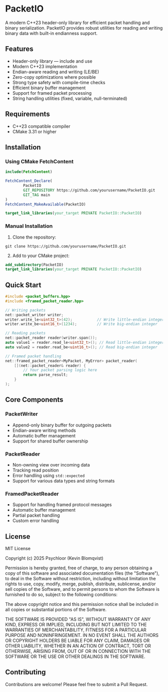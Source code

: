 # PacketIO

A modern C++23 header-only library for efficient packet handling and binary serialization. PacketIO provides robust utilities for reading and writing binary data with built-in endianness support.

## Features

- Header-only library — include and use
- Modern C++23 implementation
- Endian-aware reading and writing (LE/BE)
- Zero-copy optimizations where possible
- Strong type safety with compile-time checks
- Efficient binary buffer management
- Support for framed packet processing
- String handling utilities (fixed, variable, null-terminated)

## Requirements

- C++23 compatible compiler
- CMake 3.31 or higher

## Installation

### Using CMake FetchContent
```cmake
include(FetchContent)

FetchContent_Declare(
        PacketIO
        GIT_REPOSITORY https://github.com/yourusername/PacketIO.git
        GIT_TAG main
)
FetchContent_MakeAvailable(PacketIO)

target_link_libraries(your_target PRIVATE PacketIO::PacketIO)
```
### Manual Installation

1. Clone the repository:
```shell
git clone https://github.com/yourusername/PacketIO.git
```
2. Add to your CMake project:
```cmake
add_subdirectory(PacketIO)
target_link_libraries(your_target PRIVATE PacketIO::PacketIO)
```
## Quick Start
```cpp
#include <packet_buffers.hpp>
#include <framed_packet_reader.hpp>

// Writing packets
net::packet_writer writer;
writer.write_le<uint32_t>(42);           // Write little-endian integer
writer.write_be<uint16_t>(1234);         // Write big-endian integer

// Reading packets
net::packet_reader reader(writer.span());
auto value1 = reader.read_le<uint32_t>(); // Read little-endian integer
auto value2 = reader.read_be<uint16_t>(); // Read big-endian integer

// Framed packet handling
net::framed_packet_reader<MyPacket, MyError> packet_reader(
    [](net::packet_reader& reader) {
        // Your packet parsing logic here
        return parse_result;
    }
);
```
## Core Components

### PacketWriter

- Append-only binary buffer for outgoing packets
- Endian-aware writing methods
- Automatic buffer management
- Support for shared buffer ownership

### PacketReader

- Non-owning view over incoming data
- Tracking read position
- Error handling using `std::expected`
- Support for various data types and string formats

### FramedPacketReader

- Support for handling framed protocol messages
- Automatic buffer management
- Partial packet handling
- Custom error handling

## License

MIT License

Copyright (c) 2025 Psychloor (Kevin Blomqvist)

Permission is hereby granted, free of charge, to any person obtaining a copy
of this software and associated documentation files (the "Software"), to deal
in the Software without restriction, including without limitation the rights
to use, copy, modify, merge, publish, distribute, sublicense, and/or sell
copies of the Software, and to permit persons to whom the Software is
furnished to do so, subject to the following conditions:

The above copyright notice and this permission notice shall be included in all
copies or substantial portions of the Software.

THE SOFTWARE IS PROVIDED "AS IS", WITHOUT WARRANTY OF ANY KIND, EXPRESS OR
IMPLIED, INCLUDING BUT NOT LIMITED TO THE WARRANTIES OF MERCHANTABILITY,
FITNESS FOR A PARTICULAR PURPOSE AND NONINFRINGEMENT. IN NO EVENT SHALL THE
AUTHORS OR COPYRIGHT HOLDERS BE LIABLE FOR ANY CLAIM, DAMAGES OR OTHER
LIABILITY, WHETHER IN AN ACTION OF CONTRACT, TORT OR OTHERWISE, ARISING FROM,
OUT OF OR IN CONNECTION WITH THE SOFTWARE OR THE USE OR OTHER DEALINGS IN THE
SOFTWARE.

## Contributing

Contributions are welcome! Please feel free to submit a Pull Request.